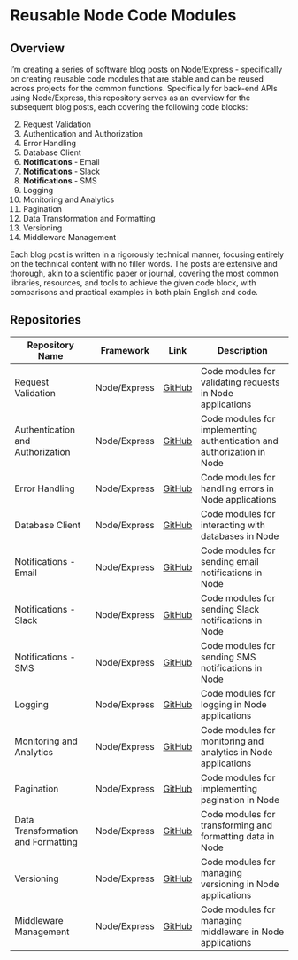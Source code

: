 # Reusable Node Code Modules

## Overview

I’m creating a series of software blog posts on Node/Express - specifically on creating reusable code modules that are stable and can be reused across projects for the common functions. Specifically for back-end APIs using Node/Express, this repository serves as an overview for the subsequent blog posts, each covering the following code blocks:

2. Request Validation
3. Authentication and Authorization
4. Error Handling
5. Database Client
6. **Notifications** - Email
7. **Notifications** - Slack
8. **Notifications** - SMS
9. Logging
10. Monitoring and Analytics
11. Pagination
12. Data Transformation and Formatting
13. Versioning
14. Middleware Management

Each blog post is written in a rigorously technical manner, focusing entirely on the technical content with no filler words. The posts are extensive and thorough, akin to a scientific paper or journal, covering the most common libraries, resources, and tools to achieve the given code block, with comparisons and practical examples in both plain English and code.

## Repositories

| Repository Name                                      | Framework    | Link                                                                 | Description                                                       |
|------------------------------------------------------|--------------|----------------------------------------------------------------------|-------------------------------------------------------------------|
| Request Validation | Node/Express | [GitHub](https://github.com/eduardocgarza/node-blocks-request-validation) | Code modules for validating requests in Node applications      |
| Authentication and Authorization | Node/Express | [GitHub](https://github.com/eduardocgarza/node-blocks-authentication-authorization) | Code modules for implementing authentication and authorization in Node |
| Error Handling | Node/Express | [GitHub](https://github.com/eduardocgarza/node-blocks-error-handling) | Code modules for handling errors in Node applications          |
| Database Client | Node/Express | [GitHub](https://github.com/eduardocgarza/node-blocks-database) | Code modules for interacting with databases in Node            |
| Notifications - Email | Node/Express | [GitHub](https://github.com/eduardocgarza/node-blocks-notifications-email) | Code modules for sending email notifications in Node            |
| Notifications - Slack | Node/Express | [GitHub](https://github.com/eduardocgarza/node-blocks-notifications-slack) | Code modules for sending Slack notifications in Node            |
| Notifications - SMS | Node/Express | [GitHub](https://github.com/eduardocgarza/node-blocks-notifications-sms) | Code modules for sending SMS notifications in Node              |
| Logging | Node/Express | [GitHub](https://github.com/eduardocgarza/node-blocks-logging) | Code modules for logging in Node applications                   |
| Monitoring and Analytics | Node/Express | [GitHub](https://github.com/eduardocgarza/node-blocks-monitoring-analytics) | Code modules for monitoring and analytics in Node applications  |
| Pagination | Node/Express | [GitHub](https://github.com/eduardocgarza/node-blocks-pagination) | Code modules for implementing pagination in Node                |
| Data Transformation and Formatting | Node/Express | [GitHub](https://github.com/eduardocgarza/node-blocks-data-formatting) | Code modules for transforming and formatting data in Node       |
| Versioning | Node/Express | [GitHub](https://github.com/eduardocgarza/node-blocks-api-versioning) | Code modules for managing versioning in Node applications       |
| Middleware Management | Node/Express | [GitHub](https://github.com/eduardocgarza/node-blocks-middleware) | Code modules for managing middleware in Node applications       |
